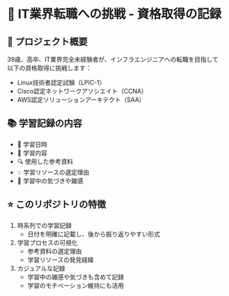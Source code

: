 # 🎯 IT業界転職への挑戦 - 資格取得の記録

## 📝 プロジェクト概要
39歳、高卒、IT業界完全未経験者が、インフラエンジニアへの転職を目指して以下の資格取得に挑戦します：

- Linux技術者認定試験（LPIC-1）
- Cisco認定ネットワークアソシエイト（CCNA）
- AWS認定ソリューションアーキテクト（SAA）

## 📚 学習記録の内容
- 📅 学習日時
- 📖 学習内容
- 🔍 使用した参考資料
- 💡 学習リソースの選定理由
- 💭 学習中の気づきや雑感

## ⭐ このリポジトリの特徴
1. 時系列での学習記録
   - 日付を明確に記載し、後から振り返りやすい形式
2. 学習プロセスの可視化
   - 参考資料の選定理由
   - 学習リソースの発見経緯
3. カジュアルな記録
   - 学習中の雑感や気づきも含めて記録
   - 学習のモチベーション維持にも活用

